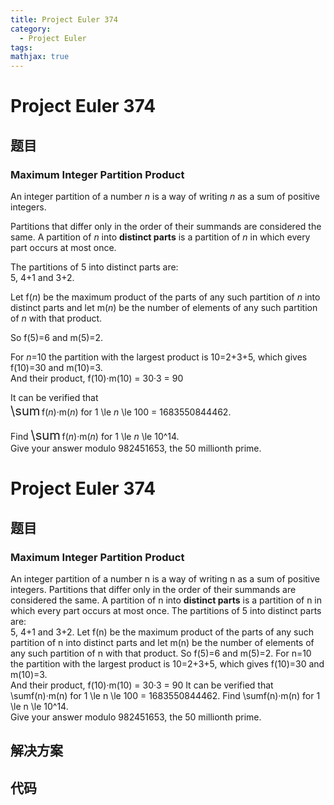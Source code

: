 ```yaml
---
title: Project Euler 374
category:
  - Project Euler
tags:
mathjax: true
---
```

<escape><!-- more --></escape>
    
# Project Euler 374
## 题目
### Maximum Integer Partition Product


An integer partition of a number <var>n</var> is a way of writing <var>n</var> as a sum of positive integers.

Partitions that differ only in the order of their summands are considered the same.
A partition of <var>n</var> into <b>distinct parts</b> is a partition of <var>n</var> in which every part occurs at most once.

The partitions of 5 into distinct parts are:
<br />5, 4+1 and 3+2.

Let f(<var>n</var>) be the maximum product of the parts of any such partition of <var>n</var> into distinct parts and let m(<var>n</var>) be the number of elements of any such partition of <var>n</var> with that product.

So f(5)=6 and m(5)=2.

For <var>n</var>=10 the partition with the largest product is 10=2+3+5, which gives f(10)=30 and m(10)=3.
<br />And their product, f(10)·m(10) = 30·3 = 90

It can be verified that
<br /><span style="font-size:larger;"><span style="font-size:larger;">\sum</span></span> f(<var>n</var>)·m(<var>n</var>) for 1 \le <var>n</var> \le 100 = 1683550844462.

Find <span style="font-size:larger;"><span style="font-size:larger;">\sum</span></span> f(<var>n</var>)·m(<var>n</var>) for 1 \le <var>n</var> \le 10^14.
<br />Give your answer modulo 982451653, the 50 millionth prime.



# Project Euler 374
## 题目
### Maximum Integer Partition Product

An integer partition of a number n is a way of writing n as a sum of positive integers.
Partitions that differ only in the order of their summands are considered the same. A partition of n into <b>distinct parts</b> is a partition of n in which every part occurs at most once.
The partitions of 5 into distinct parts are:<br>5, 4+1 and 3+2.
Let f(n) be the maximum product of the parts of any such partition of n into distinct parts and let m(n) be the number of elements of any such partition of n with that product.
So f(5)=6 and m(5)=2.
For n=10 the partition with the largest product is 10=2+3+5, which gives f(10)=30 and m(10)=3.<br>And their product, f(10)·m(10) = 30·3 = 90
It can be verified that<br>\sumf(n)·m(n) for 1 \le n \le 100 = 1683550844462.
Find \sumf(n)·m(n) for 1 \le n \le 10^14.<br>Give your answer modulo 982451653, the 50 millionth prime.


## 解决方案


## 代码


